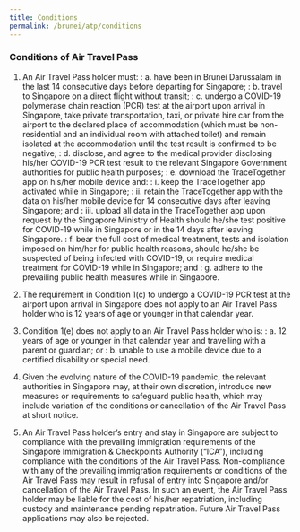 ```yaml
---
title: Conditions
permalink: /brunei/atp/conditions
---
```


### **Conditions of Air Travel Pass**

1. An Air Travel Pass holder must:
: a. have been in Brunei Darussalam in the last 14 consecutive days before departing for Singapore;
: b. travel to Singapore on a direct flight without transit;
: c. undergo a COVID-19 polymerase chain reaction (PCR) test at the airport upon arrival in Singapore, take private transportation, taxi, or private hire car from the airport to the declared place of accommodation (which must be non-residential and an individual room with attached toilet) and remain isolated at the accommodation until the test result is confirmed to be negative;
: d. disclose, and agree to the medical provider disclosing his/her COVID-19 PCR test result to the relevant Singapore Government authorities for public health purposes;
: e. download the TraceTogether app on his/her mobile device and:
  : i. keep the TraceTogether app activated while in Singapore;
  : ii. retain the TraceTogether app with the data on his/her mobile device for 14 consecutive days after leaving Singapore; and
  : iii. upload all data in the TraceTogether app upon request by the Singapore Ministry of Health should he/she test positive for COVID-19 while in Singapore or in the 14 days after leaving Singapore.
: f. bear the full cost of medical treatment, tests and isolation imposed on him/her for public health reasons, should he/she be suspected of being infected with COVID-19, or require medical treatment for COVID-19 while in Singapore; and
: g. adhere to the prevailing public health measures while in Singapore.

2. The requirement in Condition 1(c) to undergo a COVID-19 PCR test at the airport upon arrival in Singapore does not apply to an Air Travel Pass holder who is 12 years of age or younger in that calendar year.

3. Condition 1(e) does not apply to an Air Travel Pass holder who is:
: a. 12 years of age or younger in that calendar year and travelling with a parent or guardian; or
: b. unable to use a mobile device due to a certified disability or special need.

4. Given the evolving nature of the COVID-19 pandemic, the relevant authorities in Singapore may, at their own discretion, introduce new measures or requirements to safeguard public health, which may include variation of the conditions or cancellation of the Air Travel Pass at short notice.

5. An Air Travel Pass holder’s entry and stay in Singapore are subject to compliance with the prevailing immigration requirements of the Singapore Immigration & Checkpoints Authority (“ICA”), including compliance with the conditions of the Air Travel Pass. Non-compliance with any of the prevailing immigration requirements or conditions of the Air Travel Pass may result in refusal of entry into Singapore and/or cancellation of the Air Travel Pass. In such an event, the Air Travel Pass holder may be liable for the cost of his/her repatriation, including custody and maintenance pending repatriation. Future Air Travel Pass applications may also be rejected.
